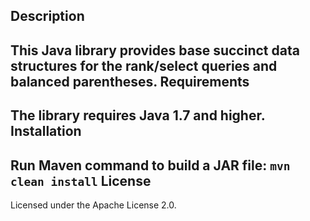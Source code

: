 Description
-----------
This Java library provides base succinct data structures for the rank/select
queries and balanced parentheses.
Requirements
------------
The library requires Java 1.7 and higher.
Installation
------------
Run Maven command to build a JAR file:
`mvn clean install`
License
-------
Licensed under the Apache License 2.0.

